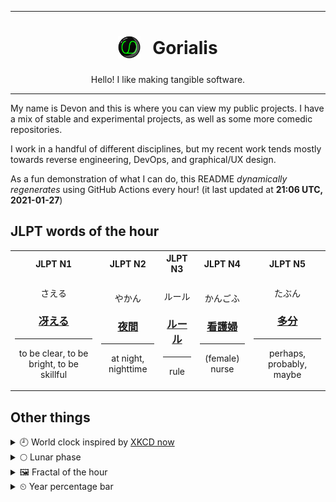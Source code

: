 ***

<h1 align="center">
<sub>
    <img src="readme/resources/avatar.png" height="36">
</sub>
&nbsp;
Gorialis
</h1>
<p align="center">
Hello! I like making tangible software.
</p>

***

My name is Devon and this is where you can view my public projects. I have a mix of stable and experimental projects, as well as some more comedic repositories.

I work in a handful of different disciplines, but my recent work tends mostly towards reverse engineering, DevOps, and graphical/UX design.

As a fun demonstration of what I can do, this README *dynamically regenerates* using GitHub Actions every hour! (it last updated at **21:06 UTC, 2021-01-27**)

<h2>JLPT words of the hour</h2>
<table>
    <tr>
        <th>JLPT N1</th>
        <th>JLPT N2</th>
        <th>JLPT N3</th>
        <th>JLPT N4</th>
        <th>JLPT N5</th>
    </tr>
    <tr>
        <td>
            <p align="center">さえる</p>
            <h3 align="center"><b><a href="https://jisho.org/search/%E5%86%B4%E3%81%88%E3%82%8B">冴える</a></b></h3>
            <hr>
            <p align="center">to be clear,<wbr> to be bright,<wbr> to be skillful</p>
        </td>
        <td>
            <p align="center">やかん</p>
            <h3 align="center"><b><a href="https://jisho.org/search/%E5%A4%9C%E9%96%93">夜間</a></b></h3>
            <hr>
            <p align="center">at night,<wbr> nighttime</p>
        </td>
        <td>
            <p align="center">ルール</p>
            <h3 align="center"><b><a href="https://jisho.org/search/%E3%83%AB%E3%83%BC%E3%83%AB">ルール</a></b></h3>
            <hr>
            <p align="center">rule</p>
        </td>
        <td>
            <p align="center">かんごふ</p>
            <h3 align="center"><b><a href="https://jisho.org/search/%E7%9C%8B%E8%AD%B7%E5%A9%A6">看護婦</a></b></h3>
            <hr>
            <p align="center">(female) nurse</p>
        </td>
        <td>
            <p align="center">たぶん</p>
            <h3 align="center"><b><a href="https://jisho.org/search/%E5%A4%9A%E5%88%86">多分</a></b></h3>
            <hr>
            <p align="center">perhaps,<wbr> probably,<wbr> maybe</p>
        </td>
    </tr>
</table>

<h2>Other things</h2>
<details>
<summary>🕘  World clock inspired by <a href="https://xkcd.com/now">XKCD now</a></summary>

> <img src="generated/now.png" width="512">

</details>
<details>
<summary>🌕 Lunar phase</summary>

The moon is approximately 51.72% through its phase (Full Moon).

</details>
<details>
<summary>&#x1f5bc; Fractal of the hour</summary>

> <img src="generated/fractal.png" width="512">

</details>
<details>
<summary>&#x23f2; Year percentage bar</summary>
<pre><code>2021 [█▁▁▁▁▁▁▁▁▁▁▁▁▁▁▁▁▁▁▁] 7.36%</code></pre>
</details>
